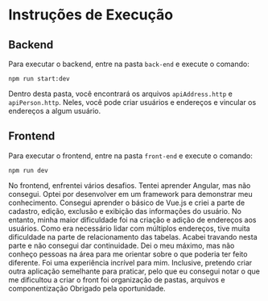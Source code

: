 # Instruções de Execução

## Backend

Para executar o backend, entre na pasta `back-end` e execute o comando:

```
npm run start:dev
```

Dentro desta pasta, você encontrará os arquivos `apiAddress.http` e `apiPerson.http`. Neles, você pode criar usuários e endereços e vincular os endereços a algum usuário.

## Frontend

Para executar o frontend, entre na pasta `front-end` e execute o comando:

```
npm run dev
```

No frontend, enfrentei vários desafios. Tentei aprender Angular, mas não consegui. Optei por desenvolver em um framework para demonstrar meu conhecimento. Consegui aprender o básico de Vue.js e criei a parte de cadastro, edição, exclusão e exibição das informações do usuário. No entanto, minha maior dificuldade foi na criação e adição de endereços aos usuários. Como era necessário lidar com múltiplos endereços, tive muita dificuldade na parte de relacionamento das tabelas. Acabei travando nesta parte e não consegui dar continuidade. Dei o meu máximo, mas não conheço pessoas na área para me orientar sobre o que poderia ter feito diferente. Foi uma experiência incrível para mim. Inclusive, pretendo criar outra aplicação semelhante para praticar, pelo que eu consegui notar o que me dificultou a criar o front foi organização de pastas, arquivos e componentização Obrigado pela oportunidade.
